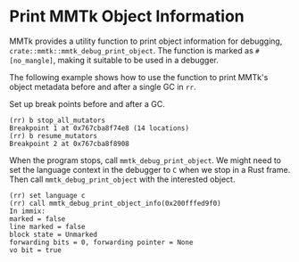 # Print MMTk Object Information

MMTk provides a utility function to print object information for debugging, `crate::mmtk::mmtk_debug_print_object`.
The function is marked as `#[no_mangle]`, making it suitable to be used in a debugger.

The following example shows how to use the function to print MMTk's object metadata before and after a single GC in `rr`.

Set up break points before and after a GC.

```console
(rr) b stop_all_mutators
Breakpoint 1 at 0x767cba8f74e8 (14 locations)
(rr) b resume_mutators
Breakpoint 2 at 0x767cba8f8908
```

When the program stops, call `mmtk_debug_print_object`. We might need to
set the language context in the debugger to `C` when we stop in a Rust frame.
Then call `mmtk_debug_print_object` with the interested object.

```console
(rr) set language c
(rr) call mmtk_debug_print_object_info(0x200fffed9f0)
In immix:
marked = false
line marked = false
block state = Unmarked
forwarding bits = 0, forwarding pointer = None
vo bit = true
```
